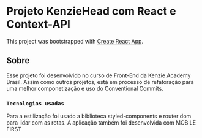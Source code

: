 # Projeto KenzieHead com React e Context-API

This project was bootstrapped with [Create React App](https://github.com/facebook/create-react-app).

## Sobre

Esse projeto foi desenvolvido no curso de Front-End da Kenzie Academy Brasil. Assim como outros projetos, está em processo de refatoração para uma melhor componetização e uso do Conventional Commits.

### `Tecnologias usadas`

Para a estilização foi usado a biblioteca styled-components e router dom para lidar com as rotas. A aplicação também foi desenvolvida com MOBILE FIRST

